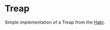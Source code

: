 # Treap
Simple implementation of a Treap from the [Habr](https://habr.com/ru/post/101818/ "Декартово дерево").